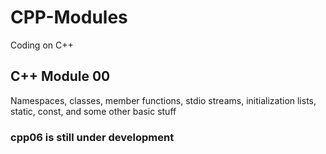 # CPP-Modules
Coding on C++

## C++ Module 00
Namespaces, classes, member functions, stdio streams, initialization lists, static, const, and some other basic stuff

### cpp06 is still under development
